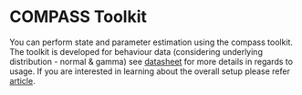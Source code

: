 # COMPASS Toolkit
You can perform state and parameter estimation using the compass toolkit. The toolkit is developed for behaviour data (considering underlying distribution - normal & gamma) see [datasheet](https://www.frontiersin.org/articles/10.3389/fnins.2018.00957/full#supplementary-material) for more details in regards to usage. If you are interested in learning about the overall setup please refer [article](https://www.frontiersin.org/journals/neuroscience/articles/10.3389/fnins.2018.00957/full?report=reader#h12). 
